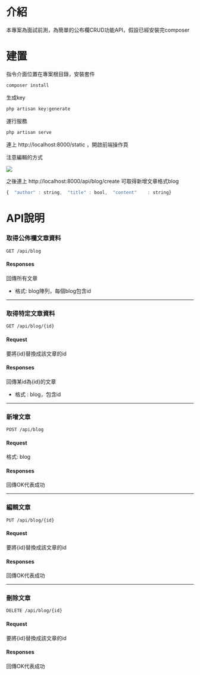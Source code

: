 # 介紹
本專案為面試前測，為簡單的公布欄CRUD功能API，假設已經安裝完composer

# 建置
指令介面位置在專案根目錄，安裝套件
```sh
composer install
```
生成key
```sh
php artisan key:generate
```

運行服務
```sh
php artisan serve
```
連上 http://localhost:8000/static ，開啟前端操作頁

注意編輯的方式

[![](https://upload.cc/i1/2022/06/09/m0VSWo.png)](https://upload.cc/i1/2022/06/09/m0VSWo.png)




之後連上 http://localhost:8000/api/blog/create 可取得新增文章格式blog
```javascript
{  "author" : string,  "title" : bool,  "content"    : string}
```


# API說明

### 取得公佈欄文章資料

```http
GET /api/blog
```


#### Responses

回傳所有文章

* 格式: blog陣列，每個blog包含id

----
### 取得特定文章資料

```http
GET /api/blog/{id}
```
#### Request
要將{id}替換成該文章的id
#### Responses
回傳某id為{id}的文章

* 格式 : blog，包含id
----
### 新增文章

```http
POST /api/blog
```
#### Request

格式: blog

#### Responses

回傳OK代表成功

----
### 編輯文章

```http
PUT /api/blog/{id}
```
#### Request

要將{id}替換成該文章的id

#### Responses

回傳OK代表成功

----
### 刪除文章

```http
DELETE /api/blog/{id}
```
#### Request

要將{id}替換成該文章的id

#### Responses

回傳OK代表成功



